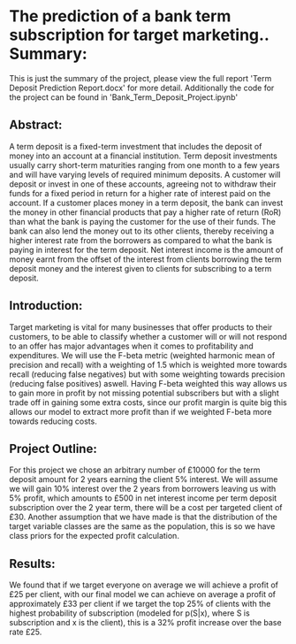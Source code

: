 # The prediction of a bank term subscription for target marketing.. Summary:



This is just the summary of the project, please view the full report 'Term Deposit Prediction Report.docx' for more detail. 
Additionally the code for the project can be found in 'Bank_Term_Deposit_Project.ipynb'


## Abstract:

A term deposit is a fixed-term investment that includes the deposit of money into an account at a financial institution. Term deposit investments usually carry short-term maturities ranging from one month to a few years and will have varying levels of required minimum deposits. A customer will deposit or invest in one of these accounts, agreeing not to withdraw their funds for a fixed period in return for a higher rate of interest paid on the account. If a customer places money in a term deposit, the bank can invest the money in other financial products that pay a higher rate of return (RoR) than what the bank is paying the customer for the use of their funds. The bank can also lend the money out to its other clients, thereby receiving a higher interest rate from the borrowers as compared to what the bank is paying in interest for the term deposit. Net interest income is the amount of money earnt from the offset of the interest from clients borrowing the term deposit money and the interest given to clients for subscribing to a term deposit.

## Introduction:

Target marketing is vital for many businesses that offer products to their customers, to be able to classify whether a customer will or will not respond to an offer has major advantages when it comes to profitability and expenditures. We will use the F-beta metric (weighted harmonic mean of precision and recall) with a weighting of 
1.5 which is weighted more towards recall (reducing false negatives) but with some weighting towards precision (reducing false positives) aswell. Having F-beta weighted this way allows us to gain more in profit by not missing potential subscribers but with a slight trade off in gaining some extra costs, since our profit margin is quite big this allows our model to extract more profit than if we weighted F-beta more towards reducing costs.

## Project Outline:

For this project we chose an arbitrary number of £10000 for the term deposit amount for 2 years earning the client 5% interest. We will assume we will gain 10% interest over the 2 years from borrowers leaving us with 5% profit, which amounts to £500 in net interest income per term deposit subscription over the 2 year term, there will be a cost per targeted client of £30. Another assumption that we have made is that the distribution of the target variable classes are the same as the population, this is so we have class priors for the expected profit calculation.

## Results:

We found that if we target everyone on average we will achieve a profit of £25 per client, with our final model we can achieve on average a profit of approximately £33 per client if we target the top 25% of clients with the highest probability of subscription (modeled for p(S|x), where S is subscription and x is the client), this is a 32% profit increase over the base rate £25.
